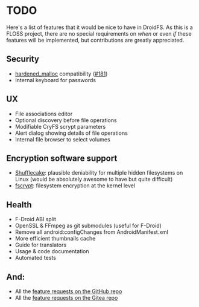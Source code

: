 # TODO

Here's a list of features that it would be nice to have in DroidFS. As this is a FLOSS project, there are no special requirements on *when* or even *if* these features will be implemented, but contributions are greatly appreciated.

## Security
- [hardened_malloc](https://github.com/GrapheneOS/hardened_malloc) compatibility ([#181](https://github.com/hardcore-sushi/DroidFS/issues/181))
- Internal keyboard for passwords

## UX
- File associations editor
- Optional discovery before file operations
- Modifiable CryFS scrypt parameters
- Alert dialog showing details of file operations
- Internal file browser to select volumes

## Encryption software support
- [Shufflecake](https://shufflecake.net): plausible deniability for multiple hidden filesystems on Linux (would be absolutely awesome to have but quite difficult)
- [fscrypt](https://www.kernel.org/doc/html/latest/filesystems/fscrypt.html): filesystem encryption at the kernel level

## Health
- F-Droid ABI split
- OpenSSL & FFmpeg as git submodules (useful for F-Droid)
- Remove all android:configChanges from AndroidManifest.xml
- More efficient thumbnails cache
- Guide for translators
- Usage & code documentation
- Automated tests

## And:
- All the [feature requests on the GitHub repo](https://github.com/hardcore-sushi/DroidFS/issues?q=is%3Aissue+is%3Aopen+label%3Aenhancement)
- All the [feature requests on the Gitea repo](https://forge.chapril.org/hardcoresushi/DroidFS/issues?q=&state=open&labels=748)
